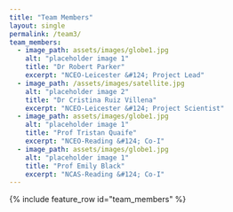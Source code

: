 ```yaml
---
title: "Team Members"
layout: single
permalink: /team3/
team_members:
  - image_path: assets/images/globe1.jpg
    alt: "placeholder image 1"
    title: "Dr Robert Parker"
    excerpt: "NCEO-Leicester &#124; Project Lead"
  - image_path: /assets/images/satellite.jpg
    alt: "placeholder image 2"
    title: "Dr Cristina Ruiz Villena"
    excerpt: "NCEO-Leicester &#124; Project Scientist"
  - image_path: assets/images/globe1.jpg
    alt: "placeholder image 1"
    title: "Prof Tristan Quaife"
    excerpt: "NCEO-Reading &#124; Co-I"
  - image_path: assets/images/globe1.jpg
    alt: "placeholder image 1"
    title: "Prof Emily Black"
    excerpt: "NCAS-Reading &#124; Co-I"
---
```



{% include feature_row id="team_members" %}
